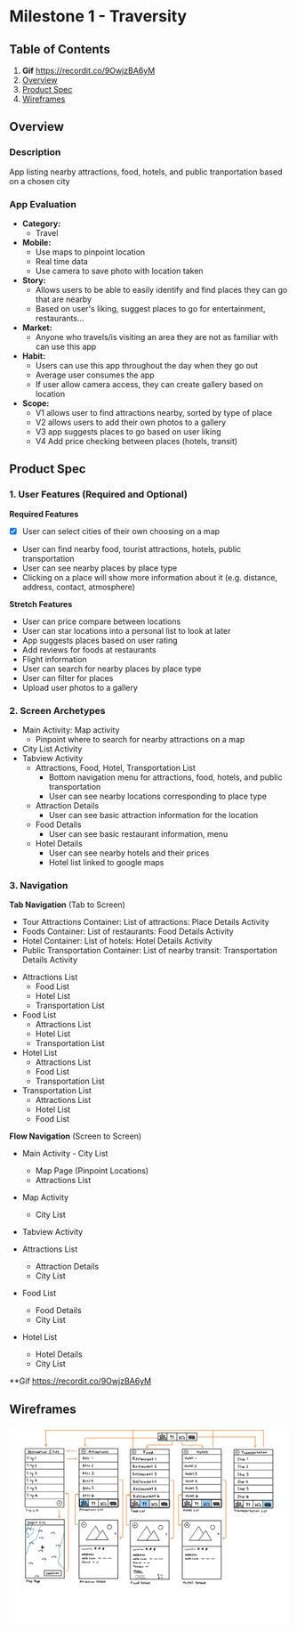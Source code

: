# Milestone 1 - Traversity

## Table of Contents
1. **Gif** https://recordit.co/9OwjzBA6yM
2. [Overview](#Overview)
3. [Product Spec](#Product-Spec)
4. [Wireframes](#Wireframes)

## Overview

### Description

App listing nearby attractions, food, hotels, and public tranportation based on a chosen city 

### App Evaluation


- **Category:**
    * Travel
- **Mobile:**
    * Use maps to pinpoint location
    * Real time data
    * Use camera to save photo with location taken
- **Story:**
    * Allows users to be able to easily identify and find places they can go that are nearby
    * Based on user's liking, suggest places to go for entertainment, restaurants...
- **Market:**
    * Anyone who travels/is visiting an area they are not as familiar with can use this app
- **Habit:**
    * Users can use this app throughout the day when they go out 
    * Average user consumes the app
    * If user allow camera access, they can create gallery based on location
- **Scope:**
    * V1 allows user to find attractions nearby, sorted by type of place
    * V2 allows users to add their own photos to a gallery
    * V3 app suggests places to go based on user liking 
    * V4 Add price checking between places (hotels, transit)

## Product Spec

### 1. User Features (Required and Optional)

**Required Features**

- [x] User can select cities of their own choosing on a map
* User can find nearby food, tourist attractions, hotels, public transportation
* User can see nearby places by place type
* Clicking on a place will show more information about it (e.g. distance, address, contact, atmosphere)

**Stretch Features**

* User can price compare between locations
* User can star locations into a personal list to look at later
* App suggests places based on user rating
* Add reviews for foods at restaurants
* Flight information
* User can search for nearby places by place type
* User can filter for places 
* Upload user photos to a gallery


### 2. Screen Archetypes

- Main Activity: Map activity
  - Pinpoint where to search for nearby attractions on a map
- City List Activity
- Tabview Activity
    - Attractions, Food, Hotel, Transportation List
      - Bottom navigation menu for attractions, food, hotels, and public transportation
      - User can see nearby locations corresponding to place type
    - Attraction Details
      - User can see basic attraction information for the location
    - Food Details
      - User can see basic restaurant information, menu
    - Hotel Details
      - User can see nearby hotels and their prices
      - Hotel list linked to google maps


### 3. Navigation

**Tab Navigation** (Tab to Screen)

* Tour Attractions Container: List of attractions: Place Details Activity
* Foods Container: List of restaurants: Food Details Activity
* Hotel Container: List of hotels: Hotel Details Activity
* Public Transportation Container: List of nearby transit: Transportation Details Activity

- Attractions List
  - Food List
  - Hotel List
  - Transportation List
- Food List
  - Attractions List
  - Hotel List
  - Transportation List
- Hotel List
  - Attractions List
  - Food List
  - Transportation List
- Transportation List
  - Attractions List
  - Hotel List
  - Food List

**Flow Navigation** (Screen to Screen)
    
- Main Activity - City List
  - Map Page (Pinpoint Locations)
  - Attractions List 
- Map Activity
  - City List
- Tabview Activity

- Attractions List
  - Attraction Details
  - City List
- Food List
  - Food Details
  - City List
- Hotel List
  - Hotel Details
  - City List
 
**Gif
https://recordit.co/9OwjzBA6yM
## Wireframes

<img src="https://github.com/KotlinTeam15/Travel/blob/master/Travel%20Wireframe-1_7ea.png" width=600>
